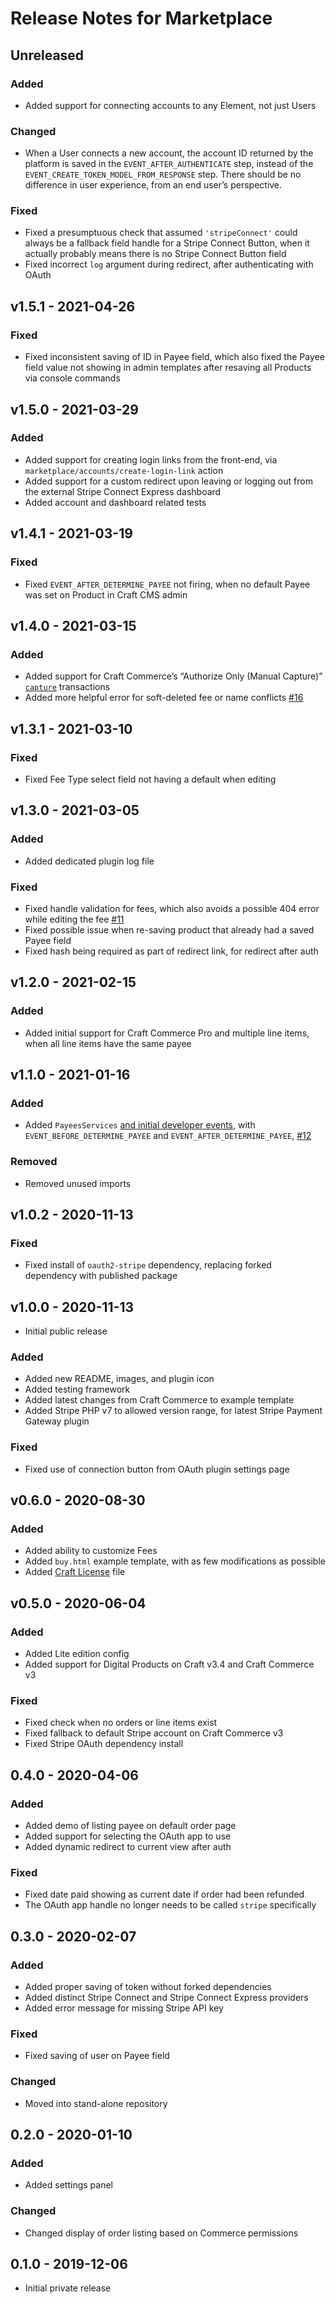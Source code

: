 # Release Notes for Marketplace

## Unreleased

### Added
- Added support for connecting accounts to any Element, not just Users

### Changed
- When a User connects a new account, the account ID returned by the platform is saved in the `EVENT_AFTER_AUTHENTICATE` step, instead of the `EVENT_CREATE_TOKEN_MODEL_FROM_RESPONSE` step. There should be no difference in user experience, from an end user’s perspective.

### Fixed
- Fixed a presumptuous check that assumed `'stripeConnect'` could always be a fallback field handle for a Stripe Connect Button, when it actually probably means there is no Stripe Connect Button field
- Fixed incorrect `log` argument during redirect, after authenticating with OAuth

## v1.5.1 - 2021-04-26

### Fixed
- Fixed inconsistent saving of ID in Payee field, which also fixed the Payee field value not showing in admin templates after resaving all Products via console commands

## v1.5.0 - 2021-03-29

### Added
- Added support for creating login links from the front-end, via `marketplace/accounts/create-login-link` action
- Added support for a custom redirect upon leaving or logging out from the external Stripe Connect Express dashboard
- Added account and dashboard related tests

## v1.4.1 - 2021-03-19

### Fixed
- Fixed `EVENT_AFTER_DETERMINE_PAYEE` not firing, when no default Payee was set on Product in Craft CMS admin

## v1.4.0 - 2021-03-15

### Added
- Added support for Craft Commerce’s “Authorize Only (Manual Capture)” [`capture`](https://craftcms.com/docs/commerce/3.x/transactions.html#capture) transactions
- Added more helpful error for soft-deleted fee or name conflicts [#16](https://github.com/kennethormandy/craft-marketplace/issues/16)

## v1.3.1 - 2021-03-10

### Fixed
- Fixed Fee Type select field not having a default when editing

## v1.3.0 - 2021-03-05

### Added
- Added dedicated plugin log file

### Fixed
- Fixed handle validation for fees, which also avoids a possible 404 error while editing the fee [#11](https://github.com/kennethormandy/craft-marketplace/issues/11)
- Fixed possible issue when re-saving product that already had a saved Payee field
- Fixed hash being required as part of redirect link, for redirect after auth

## v1.2.0 - 2021-02-15

### Added
- Added initial support for Craft Commerce Pro and multiple line items, when all line items have the same payee

## v1.1.0 - 2021-01-16

### Added
- Added `PayeesServices` [and initial developer events](https://github.com/kennethormandy/craft-marketplace/tree/ko-payees-service#events), with `EVENT_BEFORE_DETERMINE_PAYEE` and `EVENT_AFTER_DETERMINE_PAYEE`, [#12](https://github.com/kennethormandy/craft-marketplace/issues/12)

### Removed
- Removed unused imports

## v1.0.2 - 2020-11-13

### Fixed
- Fixed install of `oauth2-stripe` dependency, replacing forked dependency with published package

## v1.0.0 - 2020-11-13

- Initial public release

### Added
- Added new README, images, and plugin icon
- Added testing framework
- Added latest changes from Craft Commerce to example template
- Added Stripe PHP v7 to allowed version range, for latest Stripe Payment Gateway plugin

### Fixed
- Fixed use of connection button from OAuth plugin settings page

## v0.6.0 - 2020-08-30

### Added
- Added ability to customize Fees
- Added `buy.html` example template, with as few modifications as possible
- Added [Craft License](https://github.com/kennethormandy/craft-marketplace/blob/main/LICENSE.md) file

## v0.5.0 - 2020-06-04

### Added 
- Added Lite edition config
- Added support for Digital Products on Craft v3.4 and Craft Commerce v3

### Fixed
- Fixed check when no orders or line items exist
- Fixed fallback to default Stripe account on Craft Commerce v3
- Fixed Stripe OAuth dependency install

## 0.4.0 - 2020-04-06

### Added
- Added demo of listing payee on default order page
- Added support for selecting the OAuth app to use
- Added dynamic redirect to current view after auth

### Fixed
- Fixed date paid showing as current date if order had been refunded
- The OAuth app handle no longer needs to be called `stripe` specifically

## 0.3.0 - 2020-02-07

### Added
- Added proper saving of token without forked dependencies
- Added distinct Stripe Connect and Stripe Connect Express providers
- Added error message for missing Stripe API key

### Fixed
- Fixed saving of user on Payee field

### Changed
- Moved into stand-alone repository

## 0.2.0 - 2020-01-10

### Added
- Added settings panel

### Changed
- Changed display of order listing based on Commerce permissions

## 0.1.0 - 2019-12-06

- Initial private release
